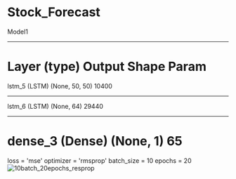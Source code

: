 # Stock_Forecast
Model1
_________________________________________________________________
Layer (type)                 Output Shape              Param   
=================================================================
lstm_5 (LSTM)                (None, 50, 50)            10400     
_________________________________________________________________
lstm_6 (LSTM)                (None, 64)                29440     
_________________________________________________________________
dense_3 (Dense)              (None, 1)                 65        
=================================================================
loss = 'mse'
optimizer = 'rmsprop'
batch_size = 10
epochs = 20
![10batch_20epochs_resprop](https://user-images.githubusercontent.com/45307224/59323304-181e9d80-8d15-11e9-98c6-1d26a7637bcd.jpg)

